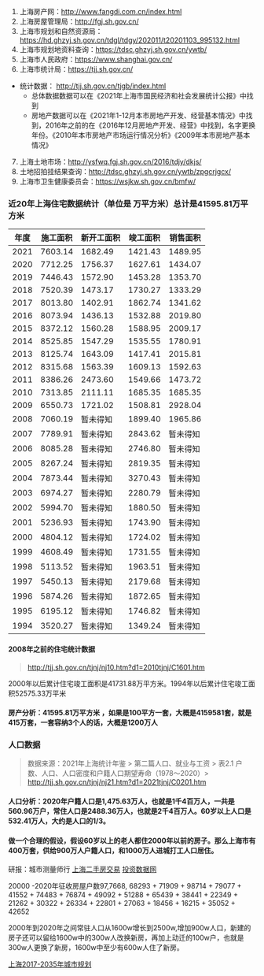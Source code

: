 1. 上海房产网：http://www.fangdi.com.cn/index.html
2. 上海房屋管理局：http://fgj.sh.gov.cn/
3. 上海市规划和自然资源局：https://hd.ghzyj.sh.gov.cn/tdgl/tdgy/202011/t20201103_995132.html
4. 上海市规划地资料查询：https://tdsc.ghzyj.sh.gov.cn/ywtb/
5. 上海市人民政府：https://www.shanghai.gov.cn/
6. 上海市统计局：https://tjj.sh.gov.cn/
  - 统计数据： http://tjj.sh.gov.cn/tjgb/index.html 
    - 总体数据数据可以在《2021年上海市国民经济和社会发展统计公报》中找到
    - 房地产数据可以在《2021年1-12月本市房地产开发、经营基本情况》中找到，2016年之前的在《2016年12月房地产开发、经营》中找到，名字更换年份。《2010年本市房地产市场运行情况分析》《2009年本市房地产基本情况》
7. 上海土地市场：http://ysfwq.fgj.sh.gov.cn/2016/tdjy/dkjs/
8. 土地招拍挂结果查询：http://tdsc.ghzyj.sh.gov.cn/ywtb/zpgcrjgcx/
9. 上海市卫生健康委员会：https://wsjkw.sh.gov.cn/bmfw/

### 近20年上海住宅数据统计（单位是 万平方米）总计是41595.81万平方米

年度|施工面积 |  新开工面积 | 竣工面积 | 销售面积
--|--|--|--|--|
2021 | 7603.14 | 1682.49 | 1421.43| 1489.95
2020 | 7712.25 | 1756.37 | 1627.61 | 1434.07
2019 | 7446.43 | 1572.90 | 1453.28 | 1353.70
2018 | 7520.39 | 1473.17 | 1730.27 | 1333.29
2017 | 8013.80 | 1402.91 | 1862.74 | 1341.62
2016 | 8073.94 | 1436.13 | 1532.88 | 2019.80
2015 | 8372.12 | 1560.28 | 1588.95 | 2009.17
2014 | 8525.85 | 1547.29 | 1535.55 | 1780.91
2013 | 8125.74 | 1643.09 | 1417.41 | 2015.81
2012 | 8315.68 | 1563.39 | 1609.13 | 1592.63
2011 | 8386.26 | 2473.60 | 1549.66 | 1473.72
2010 | 7313.85 | 2111.11 | 1685.35 | 1685.35
2009 | 6550.73 | 1721.02 | 1508.81 | 2928.04
2008 | 7060.19 | 暂未得知 | 1899.40 | 1965.86
2007 | 7789.91 | 暂未得知 | 2843.62 | 暂未得知
2006 | 8085.28 | 暂未得知 | 2746.80 | 暂未得知
2005 | 8267.24 | 暂未得知 | 2819.35 | 暂未得知
2004 | 7873.44 | 暂未得知 | 3270.43	| 暂未得知
2003 | 6974.27 | 暂未得知 | 2280.79 | 暂未得知
2002 | 5994.70 | 暂未得知 | 1880.50 | 暂未得知
2001 | 5236.93 | 暂未得知 | 1743.90	| 暂未得知
2000 | 4804.12 | 暂未得知 | 1724.02	| 暂未得知
1999 | 4608.49 | 暂未得知 | 1731.55 | 暂未得知
1998 | 5113.52 | 暂未得知 | 1963.51	| 暂未得知
1997 | 5450.13 | 暂未得知 | 2179.68	| 暂未得知
1996 | 5874.26 | 暂未得知 | 1872.65	| 暂未得知
1995 | 6195.12 | 暂未得知 | 1746.82 | 暂未得知
1994 | 3520.27 | 暂未得知 | 1349.24	| 暂未得知
#### 2008年之前的住宅统计数据
> http://tjj.sh.gov.cn/tjnj/nj10.htm?d1=2010tjnj/C1601.htm

2000年以后累计住宅竣工面积是41731.88万平方米。1994年以后累计住宅竣工面积52575.33万平米

#### 房产分析：41595.81万平方米 ，如果是100平方一套，大概是4159581套，就是415万套，一套容纳3个人的话，大概是1200万人
### 人口数据
> 数据来源：2021年上海统计年鉴 > 第二篇人口、就业与工资 > 表2.1 户数、人口、人口密度和户籍人口期望寿命（1978～2020）> http://tjj.sh.gov.cn/tjnj/nj21.htm?d1=2021tjnj/C0201.htm
#### 人口分析：2020年户籍人口是1,475.63万人，也就是1千4百万人，一共是560.96万户，常住人口是2488.36万人，也就是2千4百万人。60岁以上人口是532.41万人，大约是人口的1/3。
#### 做一个合理的假设，假设60岁以上的老人都住2000年以前的房子。那么上海市有400万套，供给900万人户籍人口，和1000万人进城打工人口居住。

研报：城市测量师行
[上海二手房交易](https://pdf.dfcfw.com/pdf/H3_AP202201261542686140_1.pdf?1643188690000.pdf)
[投资数据网](https://www.touzid.com/macro/estate.html#/)





20000 -2020年征收房屋户数97,7668,
68293 + 71909 + 98714 +  79077 + 41552 + 74483 + 76874 + 49092 +  51288 + 65439 +  38441 + 22349 + 21262 + 30322 +  26334 + 22801 + 27063 + 18456 + 16215 + 35052 + 42652


2000年到2020年之间常驻人口从1600w增长到2500w,增加900w人口，新建的房子还可以留给1600w中的300w人改换新房，再加上动迁的100w户，也就是300w人更换了新房，1600w中至少有600w人住了新房。



[上海2017-2035年城市规划](https://www.shanghai.gov.cn/newshanghai/xxgkfj/2035003.pdf)